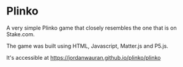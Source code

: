 # Plinko

A very simple Plinko game that closely resembles the one that is on Stake.com. 

The game was built using HTML, Javascript, Matter.js and P5.js.

It's accessible at https://jordanwauran.github.io/plinko/plinko
